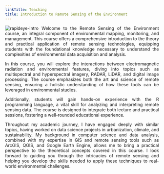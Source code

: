 ```yaml
---
linkTitle: Teaching
title: Introduction to Remote Sensing of the Environment
---
```

<img src="/rapideye.webp" alt="rapideye-intro" style="float: left; margin-right: 10px;" />
<p style="text-align: justify;">
Welcome to the Remote Sensing of the Environment course, an integral component of environmental mapping, monitoring, and management. This course offers a comprehensive introduction to the theory and practical application of remote sensing technologies, equipping students with the foundational knowledge necessary to understand the complexities of environmental data acquisition and analysis.

<p style="text-align: justify;">
In this course, you will explore the interactions between electromagnetic radiation and environmental features, diving into topics such as multispectral and hyperspectral imagery, RADAR, LiDAR, and digital image processing. The course emphasizes both the art and science of remote sensing, ensuring a holistic understanding of how these tools can be leveraged in environmental studies.

<p style="text-align: justify;">
Additionally, students will gain hands-on experience with the R programming language, a vital skill for analyzing and interpreting remote sensing data. The course is designed to integrate both lecture and practical sessions, fostering a well-rounded educational experience.

<p style="text-align: justify;">
Throughout my academic journey, I have engaged deeply with similar topics, having worked on data science projects in urbanization, climate, and sustainability. My background in computer science and data analysis, combined with my expertise in GIS and remote sensing tools such as ArcGIS, QGIS, and Google Earth Engine, allows me to bring a practical perspective to the theoretical concepts covered in this course. I look forward to guiding you through the intricacies of remote sensing and helping you develop the skills needed to apply these techniques to real-world environmental challenges.
